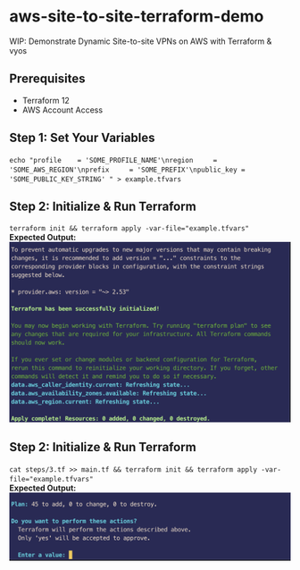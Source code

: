# aws-site-to-site-terraform-demo
WIP: Demonstrate Dynamic Site-to-site VPNs on AWS with Terraform &amp; vyos
## Prerequisites
- Terraform 12
- AWS Account Access

## Step 1: Set Your Variables
`echo "profile    = 'SOME_PROFILE_NAME'\nregion     = 'SOME_AWS_REGION'\nprefix     = 'SOME_PREFIX'\npublic_key = 'SOME_PUBLIC_KEY_STRING'
" > example.tfvars`

## Step 2: Initialize & Run Terraform
`terraform init && terraform apply -var-file="example.tfvars"`  
**Expected Output:** ![Step 2](/images/step2.png)

## Step 2: Initialize & Run Terraform
`cat steps/3.tf >> main.tf && terraform init && terraform apply -var-file="example.tfvars"`  
**Expected Output:** ![Step 3](/images/step3.png)
